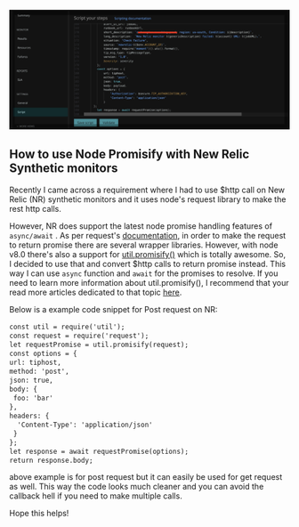 ![New Relic Example](./new_relic_example.jpg)
## How to use Node Promisify with New Relic Synthetic monitors
Recently I came across a requirement where I had to use $http call on New Relic (NR) synthetic monitors and it uses node's request library to make the rest http calls.

However, NR does support the latest node promise handling features of `async/await` . As per request's [documentation](https://github.com/request/request#promises--asyncawait), in order to make the request to return promise there are several wrapper libraries. However, with node v8.0 there's also a support for [util.promisify()](https://nodejs.org/api/util.html#util_util_promisify_original) which is totally awesome. So, I decided to use that and convert $http calls to return promise instead. This way I can use `async` function and `await` for the promises to resolve.
If you need to learn more information about util.promisify(), I recommend that your read more articles dedicated to that topic [here](https://medium.com/search?q=promisify).

Below is a example code snippet for Post request on NR:
```
const util = require('util');
const request = require('request');
let requestPromise = util.promisify(request);
const options = {
url: tiphost,
method: 'post',
json: true,
body: {
 foo: 'bar'
},
headers: {
  'Content-Type': 'application/json'
 }
};
let response = await requestPromise(options);
return response.body;
```

above example is for post request but it can easily be used for get request as well. This way the code looks much cleaner and you can avoid the callback hell if you need to make multiple calls.

Hope this helps!